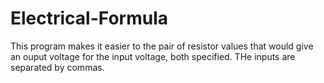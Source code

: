 # Electrical-Formula
This program makes it easier to the pair of resistor values that would give an ouput voltage for the input voltage, both specified.
THe inputs are separated by commas.
